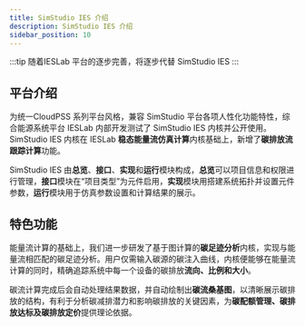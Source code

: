 ```yaml
---
title: SimStudio IES 介绍
description: SimStudio IES 介绍
sidebar_position: 10
---
```


:::tip
随着IESLab 平台的逐步完善，将逐步代替 SimStudio IES
:::

## 平台介绍


为统一CloudPSS 系列平台风格，兼容 SimStudio 平台各项人性化功能特性，综合能源系统平台 IESLab 内部开发测试了 SimStudio IES 内核并公开使用。SimStudio IES 内核在 IESLab **稳态能量流仿真计算**内核基础上，新增了**碳排放流跟踪计算**功能。


SimStudio IES 由**总览**、**接口**、**实现**和**运行**模块构成，**总览**可以项目信息和权限进行管理，**接口**模块在“项目类型”为元件启用，**实现**模块用搭建系统拓扑并设置元件参数，**运行**模块用于仿真参数设置和计算结果的展示。

## 特色功能

能量流计算的基础上，我们进一步研发了基于图计算的**碳足迹分析**内核，实现与能量流相匹配的碳足迹分析。用户仅需输入碳源的碳注入曲线，内核便能够在能量流计算的同时，精确追踪系统中每一个设备的碳排放**流向、比例和大小**。

碳流计算完成后会自动处理结果数据，并自动绘制出**碳流桑基图**，以清晰展示碳排放的结构，有利于分析碳减排潜力和影响碳排放的关键因素，为**碳配额管理、碳排放达标及碳排放定价**提供理论依据。